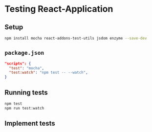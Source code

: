 # Testing React-Application

## Setup

```bash
npm install mocha react-addons-test-utils jsdom enzyme --save-dev
```

## `package.json`

```json
"scripts": {
  "test": "mocha",
  "test:watch": "npm test -- --watch",
}
```

## Running tests

```bash
npm test
npm run test:watch
```

## Implement tests

```javascript

```
